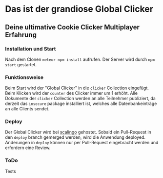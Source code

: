 # Das ist der grandiose Global Clicker

## Deine ultimative Cookie Clicker Multiplayer Erfahrung

### Installation und Start

Nach dem Clonen `meteor npm install` aufrufen. Der Server wird durch `npm start` gestartet.

### Funktionsweise

Beim Start wird der "Global Clicker" in die `clicker` Collection eingefügt. Beim Klicken wird der `counter` des Clicker immer um 1 erhöht.
Alle Dokumente der `clicker` Collection werden an alle Teilnehmer publiziert, da derzeit das `insecure` package installiert ist, welches alle
Datenbankeinträge an alle Clients sendet.

### Deploy

Der Global Clicker wird bei [scalingo](https://www.scalingo.com) gehostet. Sobald ein Pull-Request in den `deploy` branch gemerged werden, wird die Anwendung deployed. Änderungen in `deploy` können nur per Pull-Request eingebracht werden und erfordern eine Review.

### ToDo

Tests
